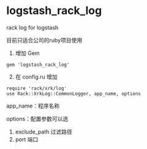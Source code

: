 # logstash_rack_log
rack log for logstash

目前只适合公司的ruby项目使用


1.  增加 Gem

  ~~~
  gem 'logstash_rack_log'
  ~~~

2.  在 config.ru 增加

  ~~~
  require 'rack/xrk/log'
  use Rack::XrkLog::CommonLogger, app_name, options
  ~~~

  app_name：程序名称

  options：配置参数可以选

  1.  exclude_path 过滤路径
  2.  port 端口
